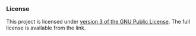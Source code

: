 ### License
This project is licensed under [version 3 of the GNU Public License](https://www.gnu.org/licenses/gpl-3.0.en.html).  The full license is available from the link.

